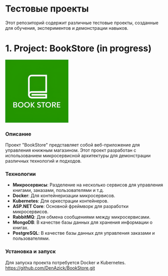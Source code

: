 # Тестовые проекты
Этот репозиторий содержит различные тестовые проекты, созданные для обучения, экспериментов и демонстрации навыков.
# 1. Project: BookStore (in progress)
<img src="logos/bookstore.png" alt="Логотип проекта" width="200" height="200">


### Описание
Проект "BookStore" представляет собой веб-приложение для управления книжным магазином. Этот проект разработан с использованием микросервисной архитектуры для демонстрации различных технологий и подходов.

### Технологии
- **Микросервисы**: Разделение на несколько сервисов для управления книгами, заказами, пользователями и т.д.
- **Docker**: Для контейнеризации микросервисов.
- **Kubernetes**: Для оркестрации контейнеров.
- **ASP.NET Core**: Основной фреймворк для разработки микросервисов.
- **RabbitMQ**: Для обмена сообщениями между микросервисами.
- **MongoDB**: В качестве базы данных для хранения информации о книгах.
- **PostgreSQL**: В качестве базы данных для управления заказами и пользователями.

### Установка и запуск
Для запуска проекта потребуется Docker и Kubernetes.
https://github.com/DenAzick/BookStore.git
